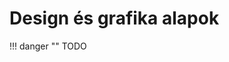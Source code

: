 # Design és grafika alapok

<!-- vektor, raszter, színelmélet, kompozíció, kontraszt -->

<!-- https://principles.design/ -->

!!! danger ""
    TODO